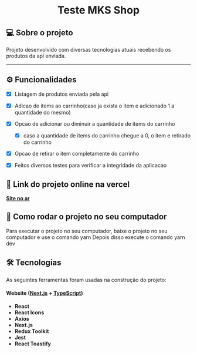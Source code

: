 
<h1 align="center">
    Teste MKS Shop
</h1>


## 💻 Sobre o projeto


Projeto desenvolvido com diversas tecnologias atuais recebendo os produtos da api enviada.

---

## ⚙️ Funcionalidades

- [x] Listagem de produtos enviada pela api
- [x] Adicao de items ao carrinho(caso ja exista o item e adicionado 1 a quantidade do mesmo)
- [x] Opcao de adicionar ou diminuir a quantidade de items do carrinho
  - [x] caso a quantidade de items do carrinho chegue a 0, o item e retirado do carrinho
- [x] Opcao de retirar o item completamente do carrinho
- [x] Feitos diversos testes para verificar a integridade da aplicacao



## 🚀 Link do projeto online na vercel

**[Site no ar](https://teste-jr-krpogw4pd-fordunn.vercel.app/)**

## 🚀 Como rodar o projeto no seu computador

Para executar o projeto no seu computador, baixe o projeto no seu computador e use o comando yarn
Depois disso execute o comando yarn dev

## 🛠 Tecnologias

As seguintes ferramentas foram usadas na construção do projeto:

#### **Website**  ([Next.js](https://nextjs.org/)  +  [TypeScript](https://www.typescriptlang.org/))

-   **React**
-   **React Icons**
-   **Axios**
-   **Next.js**
-   **Redux Toolkit**
-   **Jest**
-   **React Toastify**



